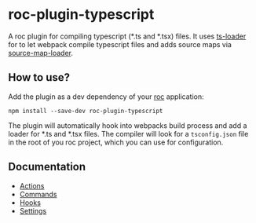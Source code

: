 # roc-plugin-typescript
A roc plugin for compiling typescript (*.ts and *.tsx) files. It uses
[ts-loader](https://github.com/TypeStrong/ts-loader) for to let webpack compile
typescript files and adds source maps via
[source-map-loader](https://github.com/webpack/source-map-loader).

## How to use?
Add the plugin as a dev dependency of your [roc](http://www.getroc.org) application:
```
npm install --save-dev roc-plugin-typescript
```

The plugin will automatically hook into webpacks build process and add a loader
for *.ts and *.tsx files. The compiler will look for a `tsconfig.json` file in
the root of you roc project, which you can use for configuration.

## Documentation
- [Actions](/packages/roc-plugin-typescript/docs/Actions.md)
- [Commands](/packages/roc-plugin-typescript/docs/Commands.md)
- [Hooks](/packages/roc-plugin-typescript/docs/Hooks.md)
- [Settings](/packages/roc-plugin-typescript/docs/Settings.md)
